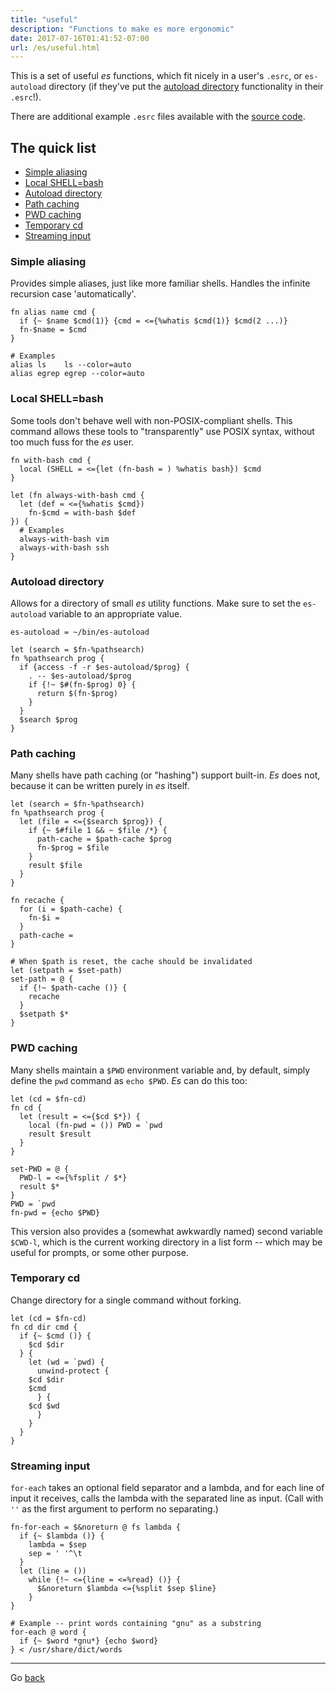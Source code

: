 ```yaml
---
title: "useful"
description: "Functions to make es more ergonomic"
date: 2017-07-16T01:41:52-07:00
url: /es/useful.html
---
```


This is a set of useful *es* functions, which fit nicely in a user's `.esrc`, or `es-autoload` directory (if they've put the [autoload directory](#autoload-directory) functionality in their `.esrc`!).

There are additional example `.esrc` files available with the [source code](https://github.com/wryun/es-shell).

## The quick list

 - [Simple aliasing](#simple-aliasing)
 - [Local SHELL=bash](#local-shell-bash)
 - [Autoload directory](#autoload-directory)
 - [Path caching](#path-caching)
 - [PWD caching](#pwd-caching)
 - [Temporary cd](#temporary-cd)
 - [Streaming input](#streaming-input)

### Simple aliasing

Provides simple aliases, just like more familiar shells.  Handles the infinite recursion case 'automatically'.

```
fn alias name cmd {
  if {~ $name $cmd(1)} {cmd = <={%whatis $cmd(1)} $cmd(2 ...)}
  fn-$name = $cmd
}

# Examples
alias ls    ls --color=auto
alias egrep egrep --color=auto
```

### Local SHELL=bash

Some tools don't behave well with non-POSIX-compliant shells.  This command allows these tools to "transparently" use POSIX syntax, without too much fuss for the *es* user.

```
fn with-bash cmd {
  local (SHELL = <={let (fn-bash = ) %whatis bash}) $cmd
}

let (fn always-with-bash cmd {
  let (def = <={%whatis $cmd})
    fn-$cmd = with-bash $def
}) {
  # Examples
  always-with-bash vim
  always-with-bash ssh
}
```

### Autoload directory

Allows for a directory of small *es* utility functions.  Make sure to set the `es-autoload` variable to an appropriate value.

```
es-autoload = ~/bin/es-autoload

let (search = $fn-%pathsearch)
fn %pathsearch prog {
  if {access -f -r $es-autoload/$prog} {
    . -- $es-autoload/$prog
    if {!~ $#(fn-$prog) 0} {
      return $(fn-$prog)
    }
  }
  $search $prog
}
```

### Path caching

Many shells have path caching (or "hashing") support built-in.  *Es* does not, because it can be written purely in *es* itself.

```
let (search = $fn-%pathsearch)
fn %pathsearch prog {
  let (file = <={$search $prog}) {
    if {~ $#file 1 && ~ $file /*} {
      path-cache = $path-cache $prog
      fn-$prog = $file
    }
    result $file
  }
}

fn recache {
  for (i = $path-cache) {
    fn-$i =
  }
  path-cache =
}

# When $path is reset, the cache should be invalidated
let (setpath = $set-path)
set-path = @ {
  if {!~ $path-cache ()} {
    recache
  }
  $setpath $*
}
```

### PWD caching

Many shells maintain a `$PWD` environment variable and, by default, simply define the `pwd` command as `echo $PWD`.  *Es* can do this too:

```
let (cd = $fn-cd)
fn cd {
  let (result = <={$cd $*}) {
    local (fn-pwd = ()) PWD = `pwd
    result $result
  }
}

set-PWD = @ {
  PWD-l = <={%fsplit / $*}
  result $*
}
PWD = `pwd
fn-pwd = {echo $PWD}
```

This version also provides a (somewhat awkwardly named) second variable `$CWD-l`, which is the current working directory in a list form -- which may be useful for prompts, or some other purpose.

### Temporary cd

Change directory for a single command without forking.

```
let (cd = $fn-cd)
fn cd dir cmd {
  if {~ $cmd ()} {
    $cd $dir
  } {
    let (wd = `pwd) {
      unwind-protect {
	$cd $dir
	$cmd
      } {
	$cd $wd
      }
    }
  }
}
```

### Streaming input

`for-each` takes an optional field separator and a lambda, and for each line of input it receives, calls the lambda with the separated line as input.  (Call with `''` as the first argument to perform no separating.)

```
fn-for-each = $&noreturn @ fs lambda {
  if {~ $lambda ()} {
    lambda = $sep
    sep = ' '^\t
  }
  let (line = ())
    while {!~ <={line = <=%read} ()} {
      $&noreturn $lambda <={%split $sep $line}
    }
}

# Example -- print words containing "gnu" as a substring
for-each @ word {
  if {~ $word *gnu*} {echo $word}
} < /usr/share/dict/words
```


---

Go [back](index.html)
